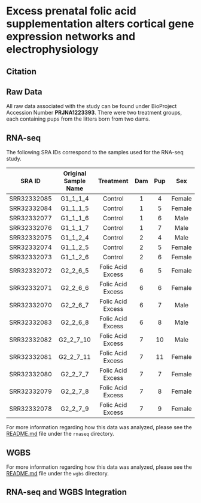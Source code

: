 # Excess prenatal folic acid supplementation alters cortical gene expression networks and electrophysiology

## Citation

## Raw Data

All raw data associated with the study can be found under BioProject Accession Number **PRJNA1223393**. There were two treatment groups, each containing pups from the litters born from two dams.

## RNA-seq

The following SRA IDs correspond to the samples used for the RNA-seq study. 

|     SRA ID     |   Original Sample Name   |        Treatment        | Dam | Pup |   Sex   |
|:--------------:|:------------------------:|:-----------------------:|:---:|:---:|:-------:|
| SRR32332085    |         G1_1_1_4        |         Control         |  1  |  4  | Female  |
| SRR32332084    |         G1_1_1_5        |         Control         |  1  |  5  | Female  |
| SRR32332077    |         G1_1_1_6        |         Control         |  1  |  6  | Male    |
| SRR32332076    |         G1_1_1_7        |         Control         |  1  |  7  | Male    |
| SRR32332075    |         G1_1_2_4        |         Control         |  2  |  4  | Male    |
| SRR32332074    |         G1_1_2_5        |         Control         |  2  |  5  | Female  |
| SRR32332073    |         G1_1_2_6        |         Control         |  2  |  6  | Female  |
| SRR32332072    |         G2_2_6_5        |    Folic Acid Excess    |  6  |  5  | Female  |
| SRR32332071    |         G2_2_6_6        |    Folic Acid Excess    |  6  |  6  | Female  |
| SRR32332070    |         G2_2_6_7        |    Folic Acid Excess    |  6  |  7  | Male    |
| SRR32332083    |         G2_2_6_8        |    Folic Acid Excess    |  6  |  8  | Male    |
| SRR32332082    |        G2_2_7_10        |    Folic Acid Excess    |  7  | 10  | Male    |
| SRR32332081    |        G2_2_7_11        |    Folic Acid Excess    |  7  | 11  | Female  |
| SRR32332080    |         G2_2_7_7        |    Folic Acid Excess    |  7  |  7  | Female  |
| SRR32332079    |         G2_2_7_8        |    Folic Acid Excess    |  7  |  8  | Female  |
| SRR32332078    |         G2_2_7_9        |    Folic Acid Excess    |  7  |  9  | Female  |


For more information regarding how this data was analyzed, please see the [README.md](https://github.com/vhaghani26/Mouse_FAE_RNAseq_WGBS/tree/main/rnaseq/README.md) file under the `rnaseq` directory.

## WGBS

For more information regarding how this data was analyzed, please see the [README.md](https://github.com/vhaghani26/Mouse_FAE_RNAseq_WGBS/tree/main/wgbs/README.md) file under the `wgbs` directory.

## RNA-seq and WGBS Integration

